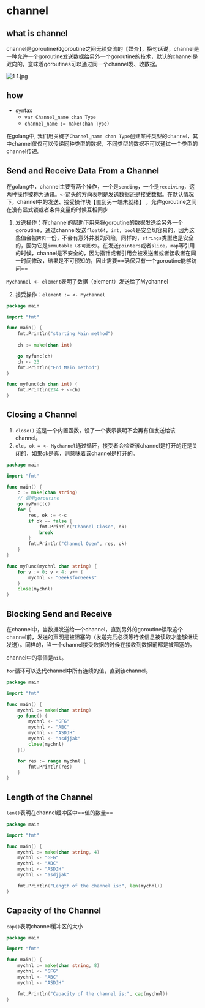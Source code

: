 # channel

## what is channel 
channel是goroutine和goroutine之间无锁交流的【媒介】，换句话说，channel是一种允许一个goroutine发送数据给另外一个goroutine的技术，默认的channel是双向的，意味着goroutines可以通过同一个channel发、收数据。

![1 _1_.jpg](https://i.loli.net/2019/12/18/MnwWGTqEVQeydzp.jpg)

## how
+ syntax
    + `var Channel_name chan Type`
    + `channel_name := make(chan Type)`

在golang中, 我们用关键字`Channel_name chan Type`创建某种类型的channel，其中channel仅仅可以传递同种类型的数据，不同类型的数据不可以通过一个类型的channel传递。

## Send and Receive Data From a Channel
在golang中，channel主要有两个操作，一个是`sending`，一个是`receiving`，这两种操作被称为通讯。`<-`箭头的方向表明是发送数据还是接受数据。在默认情况下，channel中的发送、接受操作块【直到另一端未就绪】
，允许goroutine之间在没有显式锁或者条件变量的时候互相同步

1. 发送操作：在channel的帮助下用来将goroutine的数据发送给另外一个goroutine，通过channel发送`float64`，`int`，`bool`是安全切容易的，因为这些值会被`拷贝`一份，不会有意外并发的风险，同样的，`strings`类型也是安全的，因为它是`immutable（不可更改）`。在发送`pointers`或者`slice`，`map`等引用的时候，channel是不安全的，因为指针或者引用会被发送者或者接收者在同一时间修改，结果是不可预知的，因此需要==确保只有一个goroutine能够访问==

`Mychannel <- element`表明了数据（element）发送给了Mychannel

2. 接受操作：`element := <- Mychannel`
```go
package main

import "fmt"

func main() {
	fmt.Println("starting Main method")
    
	ch := make(chan int)

	go myfunc(ch)
	ch <- 23
	fmt.Println("End Main method")
}

func myfunc(ch chan int) {
	fmt.Println(234 + <-ch)
}
```

## Closing a Channel

1. `close()`
这是一个内置函数，设了一个表示表明不会再有值发送给该channel。
2. `ele, ok = <- Mychannel`通过循环，接受者会检查该channel是打开的还是关闭的，如果ok是真，则意味着该channel是打开的。
```go
package main

import "fmt"

func main() {
	c := make(chan string)
	// 调用goroutine
	go myFunc(c)
	for {
		res, ok := <-c
		if ok == false {
			fmt.Println("Channel Close", ok)
			break
		}
		fmt.Println("Channel Open", res, ok)
	}
}

func myFunc(mychnl chan string) {
	for v := 0; v < 4; v++ {
		mychnl <- "GeeksforGeeks"
	}
	close(mychnl)
}

```

## Blocking Send and Receive
在channel中，当数据发送给一个channel，直到另外的goroutine读取这个channel前，发送的声明是被阻塞的（发送完后必须等待该信息被读取才能够继续发送）。同样的，当一个channel接受数据的时候在接收到数据前都是被阻塞的。

channel中的零值是`nil`。

`for`循环可以迭代channel中所有连续的值，直到该channel。

```GO
package main

import "fmt"

func main() {
	mychnl := make(chan string)
	go func() {
		mychnl <- "GFG"
		mychnl <- "ABC"
		mychnl <- "ASDJH"
		mychnl <- "asdjjak"
		close(mychnl)
	}()

	for res := range mychnl {
		fmt.Println(res)
	}
}

```
## Length of the Channel
`len()`表明在channel缓冲区中==值的数量==
```go
package main

import "fmt"

func main() {
	mychnl := make(chan string, 4)
	mychnl <- "GFG"
	mychnl <- "ABC"
	mychnl <- "ASDJH"
	mychnl <- "asdjjak"

	fmt.Println("Length of the channel is:", len(mychnl))
}
```

## Capacity of the Channel
`cap()`表明channel缓冲区的大小
```go
package main

import "fmt"

func main() {
	mychnl := make(chan string, 8)
	mychnl <- "GFG"
	mychnl <- "ABC"
	mychnl <- "ASDJH"

	fmt.Println("Capacity of the channel is:", cap(mychnl))
}
```
